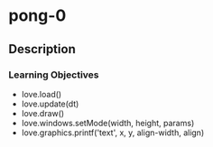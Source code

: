 # pong-0
## Description
### Learning Objectives

- love.load()
- love.update(dt)
- love.draw()
- love.windows.setMode(width, height, params)
- love.graphics.printf('text', x, y, align-width, align)
